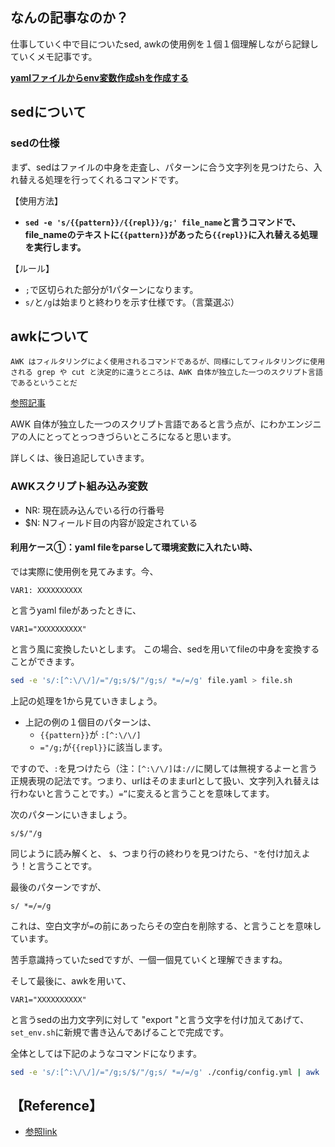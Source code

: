 
## なんの記事なのか？
仕事していく中で目についたsed, awkの使用例を１個１個理解しながら記録していくメモ記事です。


<a href="#case_one">**yamlファイルからenv変数作成shを作成する**</a>

## sedについて

### sedの仕様
まず、sedはファイルの中身を走査し、パターンに合う文字列を見つけたら、入れ替える処理を行ってくれるコマンドです。

【使用方法】
- **`sed -e 's/{{pattern}}/{{repl}}/g;' file_name`と言うコマンドで、file_nameのテキストに`{{pattern}}`があったら`{{repl}}`に入れ替える処理を実行します。**

【ルール】
- `;`で区切られた部分が1パターンになります。
- `s/`と`/g`は始まりと終わりを示す仕様です。（言葉選ぶ）


## awkについて

```
AWK はフィルタリングによく使用されるコマンドであるが、同様にしてフィルタリングに使用される grep や cut と決定的に違うところは、AWK 自体が独立した一つのスクリプト言語であるということだ
```
[参照記事](https://shellscript.sunone.me/awk.html)

AWK 自体が独立した一つのスクリプト言語であると言う点が、にわかエンジニアの人にとってとっつきづらいところになると思います。


詳しくは、後日追記していきます。

### AWKスクリプト組み込み変数
- NR: 現在読み込んでいる行の行番号
- $N: Nフィールド目の内容が設定されている





<div id="case_one"></div>

####  利用ケース①：yaml fileをparseして環境変数に入れたい時、

では実際に使用例を見てみます。今、

```yaml[file.yaml]
VAR1: XXXXXXXXXX
```
と言うyaml fileがあったときに、

```
VAR1="XXXXXXXXXX"
```
と言う風に変換したいとします。
この場合、sedを用いてfileの中身を変換することができます。

```sh
sed -e 's/:[^:\/\/]/="/g;s/$/"/g;s/ *=/=/g' file.yaml > file.sh
```

上記の処理を1から見ていきましょう。


- 上記の例の１個目のパターンは、
    - `{{pattern}}`が `:[^:\/\/]`
    - `="/g;`が`{{repl}}`に該当します。


ですので、`:`を見つけたら（注：`[^:\/\/]`は`://`に関しては無視するよーと言う正規表現の記法です。つまり、urlはそのままurlとして扱い、文字列入れ替えは行わないと言うことです。）`=”`に変えると言うことを意味してます。

次のパターンにいきましょう。

```
s/$/"/g
```

同じように読み解くと、
`$`、つまり行の終わりを見つけたら、`"`を付け加えよう！と言うことです。

最後のパターンですが、

```
s/ *=/=/g
```

これは、空白文字が`=`の前にあったらその空白を削除する、と言うことを意味しています。

苦手意識持っていたsedですが、一個一個見ていくと理解できますね。

そして最後に、awkを用いて、
```
VAR1="XXXXXXXXXX"
```
と言うsedの出力文字列に対して "export "と言う文字を付け加えてあげて、 `set_env.sh`に新規で書き込んであげることで完成です。

全体としては下記のようなコマンドになります。
```sh
sed -e 's/:[^:\/\/]/="/g;s/$/"/g;s/ *=/=/g' ./config/config.yml | awk '{print "export " $0 }' > set_env.sh
```




## 【Reference】
- [参照link](https://stackoverflow.com/questions/5014632/how-can-i-parse-a-yaml-file-from-a-linux-shell-script)








